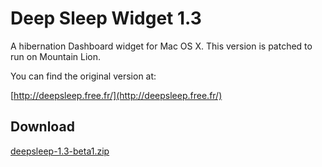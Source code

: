 # Deep Sleep Widget 1.3

A hibernation Dashboard widget for Mac OS X. This version is patched to run on Mountain Lion.

You can find the original version at:

[http://deepsleep.free.fr/](http://deepsleep.free.fr/)

## Download

[deepsleep-1.3-beta1.zip](https://github.com/downloads/code2k/Deep-Sleep.wdgt/deepsleep-1.3-beta1.zip)

